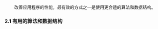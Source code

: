 &nbsp;&nbsp;&nbsp;&nbsp;&nbsp;&nbsp;&nbsp;&nbsp;改善应用程序的性能，最有效的方式之一是使用更合适的算法和数据结构。

### 2.1 有用的算法和数据结构

&nbsp;&nbsp;&nbsp;&nbsp;&nbsp;&nbsp;&nbsp;&nbsp;